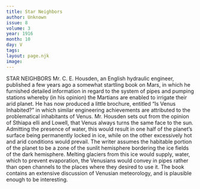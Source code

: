 ```yaml
---
title: Star Neighbors
author: Unknown
issue: 8
volume: 3
year: 1916
month: 10
day: V
tags:
layout: page.njk
image:
---
```

STAR NEIGHBORS       Mr. C. E. Housden, an English hydraulic engineer, published a few years ago a somewhat startling book on Mars, in which he furnished detailed information in regard to the system of pipes and pumping stations whereby (in his opinion) the Martians are enabled to irrigate their arid planet. He has now produced a little brochure, entitled “Is Venus Inhabited?” in which similar engineering achievements are attributed to the problematical inhabitants of Venus. Mr. Housden sets out from the opinion of Sthiapa elli and Lowell, that Venus always turns the same face to the sun. Admitting the presence of water, this would result in one half of the planet’s surface being permanently locked in ice, while on the other excessively hot and arid conditions would prevail. The writer assumes the habitable portion of the planet to be a zone of the sunlit hemisphere bordering the ice fields of the dark hemisphere. Melting glaciers from this ice would supply, water, which to prevent evaporation, the Venusians would convey in pipes rather than open channels to the places where they desired to use it. The book contains an extensive discussion of Venusian meteorology, and is plausible enough to be interesting.
